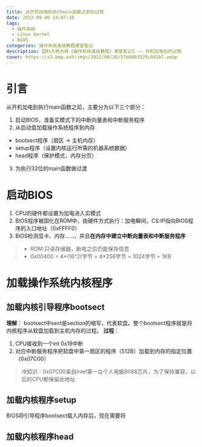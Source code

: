 ```yaml
---
title: 从开机加电到执行main函数之前的过程
date: 2022-09-06 14:07:10
tags: 
  - 操作系统
  - Linux Kernel
  - BIOS
categories: 操作系统高级教程课堂笔记
description: 国科大杨力祥《操作系统高级教程》课堂笔记3 —— 开机加电后的过程
cover: https://s3.bmp.ovh/imgs/2022/08/30/57e6003529c041b7.webp
---
```


# 引言
从开机加电到执行main函数之前，主要分为以下三个部分：
1. 启动BIOS，准备实模式下的中断向量表和中断服务程序
2. 从启动盘加载操作系统程序到内存
  - bootsect程序（扇区 -> 主机内存）
  - setup程序（设置内核运行所需的机器系统数据）
  - head程序（保护模式，内存分页）
3. 为执行32位的main函数做过渡

# 启动BIOS
1. CPU的硬件都设置为加电进入实模式
2. BIOS程序被固化在ROM中，由硬件方式执行：加电瞬间，CS:IP指向BIOS程序的入口地址（0xFFFF0）
3. BIOS检测显卡、内存……，并且**在内存中建立中断向量表和中断服务程序**

> - ROM:只读存储器，断电之后仍能保存信息
> - 0x00400 = 4*(16^2)字节 = 4*256字节 = 1024字节 = 1KB

# 加载操作系统内核程序
## 加载内核引导程序bootsect
**理解**： bootsect中sect是section的缩写，代表软盘。整个bootsect程序就是将内核程序从软盘加载到主机内存的过程。
**过程**：
1. CPU接收到一个int 0x19中断
2. 对应中断服务程序把软盘中第一扇区的程序（512B）加载到内存的指定位置（0x07C00）

> 冷知识：0x07C00来自Intel第一台个人电脑8088芯片，为了保持兼容，以后的CPU都保留此地址
## 加载内核程序setup
BIOS将引导程序bootsect载入内存后，现在需要将
## 加载内核程序head
## 